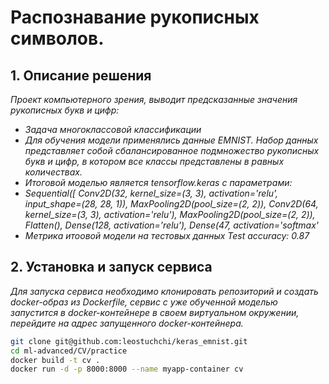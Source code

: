# Распознавание рукописных символов.

## 1. Описание решения
_Проект компьютерного зрения, выводит предсказанные значения рукописных букв и цифр:_
- _Задача многоклассовой классификации_
- _Для обучения модели применялись данные EMNIST. Набор данных представляет собой сбалансированное подмножество рукописных букв и цифр, в котором все классы представлены в равных количествах._
- _Итоговой моделью является tensorflow.keras с параметрами:_
- _Sequential([
    Conv2D(32, kernel_size=(3, 3), activation='relu', input_shape=(28, 28, 1)),
    MaxPooling2D(pool_size=(2, 2)),
    Conv2D(64, kernel_size=(3, 3), activation='relu'),
    MaxPooling2D(pool_size=(2, 2)),
    Flatten(),
    Dense(128, activation='relu'),
    Dense(47, activation='softmax'_
- _Метрика итоовой модели на тестовых данных Test accuracy: 0.87_


## 2. Установка и запуск сервиса

_Для запуска сервиса необходимо клонировать репозиторий и создать docker-образ из Dockerfile, сервис с уже обученной моделью запустится в docker-контейнере в своем виртуальном окружении, перейдите на адрес запущенного docker-контейнера._

```bash
git clone git@github.com:leostuchchi/keras_emnist.git
cd ml-advanced/CV/practice
docker build -t cv .
docker run -d -p 8000:8000 --name myapp-container cv
```
